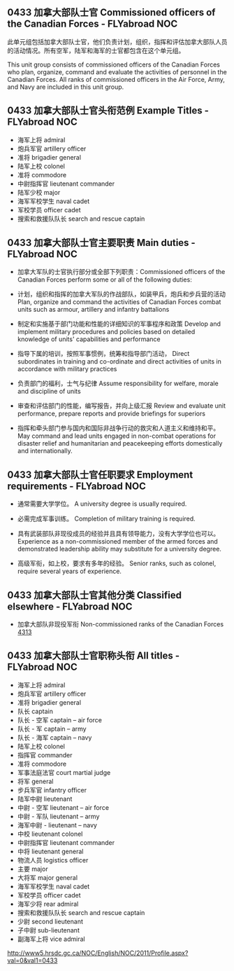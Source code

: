 ## 0433 加拿大部队士官 Commissioned officers of the Canadian Forces - FLYabroad NOC

此单元组包括加拿大部队士官，他们负责计划，组织，指挥和评估加拿大部队人员的活动情况。所有空军，陆军和海军的士官都包含在这个单元组。

This unit group consists of commissioned officers of the Canadian Forces who plan, organize, command and evaluate the activities of personnel in the Canadian Forces. All ranks of commissioned officers in the Air Force, Army, and Navy are included in this unit group.

## 0433 加拿大部队士官头衔范例 Example Titles - FLYabroad NOC

* 海军上将 admiral
* 炮兵军官 artillery officer
* 准将 brigadier general
* 陆军上校 colonel
* 准将 commodore
* 中尉指挥官 lieutenant commander
* 陆军少校 major
* 海军军校学生 naval cadet
* 军校学员 officer cadet
* 搜索和救援队队长 search and rescue captain

## 0433 加拿大部队士官主要职责 Main duties - FLYabroad NOC

* 加拿大军队的士官执行部分或全部下列职责：Commissioned officers of the Canadian Forces perform some or all of the following duties:

* 计划，组织和指挥的加拿大军队的作战部队，如装甲兵，炮兵和步兵营的活动
Plan, organize and command the activities of Canadian Forces combat units such as armour, artillery and infantry battalions

* 制定和实施基于部门功能和性能的详细知识的军事程序和政策
Develop and implement military procedures and policies based on detailed knowledge of units' capabilities and performance

* 指导下属的培训，按照军事惯例，统筹和指导部门活动，
Direct subordinates in training and co-ordinate and direct activities of units in accordance with military practices

* 负责部门的福利，士气与纪律
Assume responsibility for welfare, morale and discipline of units

* 审查和评估部门的性能，编写报告，并向上级汇报
Review and evaluate unit performance, prepare reports and provide briefings for superiors

* 指挥和牵头部门参与国内和国际非战争行动的救灾和人道主义和维持和平。
May command and lead units engaged in non-combat operations for disaster relief and humanitarian and peacekeeping efforts domestically and internationally.

## 0433 加拿大部队士官任职要求 Employment requirements - FLYabroad NOC

* 通常需要大学学位。
A university degree is usually required.

* 必需完成军事训练。
Completion of military training is required.

* 具有武装部队非现役成员的经验并且具有领导能力，没有大学学位也可以。
Experience as a non-commissioned member of the armed forces and demonstrated leadership ability may substitute for a university degree.

* 高级军衔，如上校，要求有多年的经验。
Senior ranks, such as colonel, require several years of experience.

## 0433 加拿大部队士官其他分类 Classified elsewhere - FLYabroad NOC

* 加拿大部队非现役军衔 Non-commissioned ranks of the Canadian Forces [4313](4313)

## 0433 加拿大部队士官职称头衔 All titles - FLYabroad NOC

* 海军上将 admiral
* 炮兵军官 artillery officer
* 准将 brigadier general
* 队长 captain
* 队长 - 空军 captain – air force
* 队长 - 军 captain – army
* 队长 - 海军 captain – navy
* 陆军上校 colonel
* 指挥官 commander
* 准将 commodore
* 军事法庭法官 court martial judge
* 将军 general
* 步兵军官 infantry officer
* 陆军中尉 lieutenant
* 中尉 - 空军 lieutenant – air force
* 中尉 - 军队 lieutenant – army
* 海军中尉 -  lieutenant – navy
* 中校 lieutenant colonel
* 中尉指挥官 lieutenant commander
* 中将 lieutenant general
* 物流人员 logistics officer
* 主要 major
* 大将军 major general
* 海军军校学生 naval cadet
* 军校学员 officer cadet
* 海军少将 rear admiral
* 搜索和救援队队长 search and rescue captain
* 少尉 second lieutenant
* 子中尉 sub-lieutenant
* 副海军上将 vice admiral

http://www5.hrsdc.gc.ca/NOC/English/NOC/2011/Profile.aspx?val=0&val1=0433